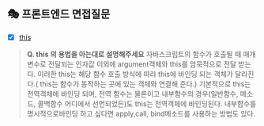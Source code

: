 ## 🎭 프론트엔드 면접질문
- [x]  [this](https://velog.io/@gay0ung/this)
>  **Q. this 의 용법을 아는대로 설명해주세요**
자바스크립트의 함수가 호출될 때 매개변수로 전달되는 인자값 이외에 argument객체와 this를 암묵적으로 전달 받는다. 이러한 this는 해당 함수 호출 방식에 따라 this에 바인딩 되는 객체가 달라진다.( this는 함수가 동작하는 곳에 있는 객체와 연결해 준다.)
기본적으로 this는 전역객체에 바인딩 되며, 전역 함수는 물론이고 내부함수의 경우(일반함수, 메소드, 콜백함수 어디에서 선언되었든)도 this는 전역객체에 바인딩된다. 내부함수를 명시적으로바인딩 하고 싶다면 apply,call, bind메소드를 사용하는 방법도 있다.


